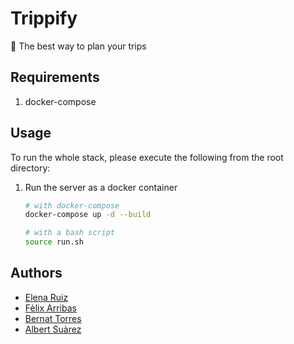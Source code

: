 # Trippify

🚗 The best way to plan your trips

## Requirements

1. docker-compose

## Usage

To run the whole stack, please execute the following from the root directory:

1. Run the server as a docker container

    ```bash
    # with docker-compose
    docker-compose up -d --build

    # with a bash script
    source run.sh
    ```

## Authors

- [Elena Ruiz](https://github.com/elena20ruiz)
- [Fèlix Arribas](https://github.com/felixarpa)
- [Bernat Torres](https://github.com/bernatixer)
- [Albert Suàrez](https://github.com/AlbertSuarez)